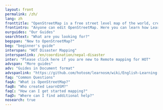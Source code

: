 ```yaml
---
layout: front
permalink: /zh/
lang: zh
fronttitle: "OpenStreetMap is a free street level map of the world, created by an ever growing community of mappers."
frontintro: "Anyone can edit OpenStreetMap. Here you can learn how LearnOSM provides easy to understand, step-by-step guides for you to get started with contributing to OpenStreetMap and using OpenStreetMap and using OpenStreetMap data. If you are interested in running an OpenStreetMap workshop, check out the LearnOSM trainer resources."
ourguides: "Our Guides"
searchtext: "What are you looking for?"
begspan: "New to OpenStreetMap?"
beg: "beginner's guide"
interspan: "HOT Disaster Mapping"
interspanlink: /en/coordination/nepal-disaster
inter: "Please click here if you are new to Remote mapping for HOT"
advspan: "More guides"
adv: "Guides in Document format"
advspanlink: "https://github.com/hotosm/learnosm/wiki/English-Learning-Guides/"
faq: "Common Questions"
faqA: "What is OpenStreetMap?"
faqB: "Who created LearnOSM?"
faqC: "How can I get started mapping?"
faqD: "Where can I find additional help?"
nosearch: true
---
```


<!--- This text is hidden - please translate all the text in the speechmarks - replace the english with the simplified chinese --->
